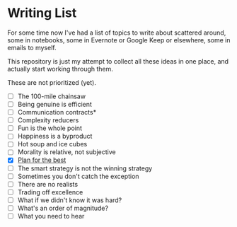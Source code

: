Writing List
============

For some time now I've had a list of topics to write about scattered around,
some in notebooks, some in Evernote or Google Keep or elsewhere, some in emails
to myself.

This repository is just my attempt to collect all these ideas in one place, and
actually start working through them.

These are not prioritized (yet).

- [ ] The 100-mile chainsaw
- [ ] Being genuine is efficient
- [ ] Communication contracts*
- [ ] Complexity reducers
- [ ] Fun is the whole point
- [ ] Happiness is a byproduct
- [ ] Hot soup and ice cubes
- [ ] Morality is relative, not subjective
- [x] [Plan for the best][1]
- [ ] The smart strategy is not the winning strategy
- [ ] Sometimes you don't catch the exception
- [ ] There are no realists
- [ ] Trading off excellence
- [ ] What if we didn't know it was hard?
- [ ] What's an order of magnitude?
- [ ] What you need to hear

[1]: https://philosopherdeveloper.com/posts/plan-for-the-best.html
